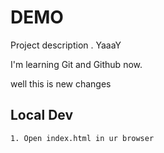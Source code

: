 # DEMO



 Project description . YaaaY 

 I'm learning Git and Github now.


 
 
well this is new changes 

## Local Dev 
    1. Open index.html in ur browser